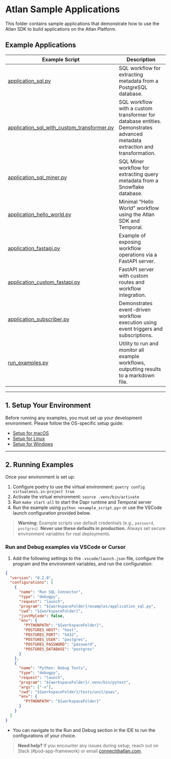 # Atlan Sample Applications

This folder contains sample applications that demonstrate how to use the Atlan SDK to build applications on the Atlan Platform.

## Example Applications

| Example Script | Description |
|---------------|-------------|
| [application_sql.py](./application_sql.py) | SQL workflow for extracting metadata from a PostgreSQL database. |
| [application_sql_with_custom_transformer.py](./application_sql_with_custom_transformer.py) | SQL workflow with a custom transformer for database entities. Demonstrates advanced metadata extraction and transformation. |
| [application_sql_miner.py](./application_sql_miner.py) | SQL Miner workflow for extracting query metadata from a Snowflake database. |
| [application_hello_world.py](./application_hello_world.py) | Minimal "Hello World" workflow using the Atlan SDK and Temporal. |
| [application_fastapi.py](./application_fastapi.py) | Example of exposing workflow operations via a FastAPI server. |
| [application_custom_fastapi.py](./application_custom_fastapi.py) | FastAPI server with custom routes and workflow integration. |
| [application_subscriber.py](./application_subscriber.py) | Demonstrates event-driven workflow execution using event triggers and subscriptions. |
| [run_examples.py](./run_examples.py) | Utility to run and monitor all example workflows, outputting results to a markdown file. |

---

## 1. Setup Your Environment

Before running any examples, you must set up your development environment. Please follow the OS-specific setup guide:

- [Setup for macOS](../docs/docs/setup/MAC.md)
- [Setup for Linux](../docs/docs/setup/LINUX.md)
- [Setup for Windows](../docs/docs/setup/WINDOWS.md)

---

## 2. Running Examples

Once your environment is set up:

1. Configure poetry to use the virtual environment: `poetry config virtualenvs.in-project true`
2. Activate the virtual environment: `source .venv/bin/activate`
3. Run `make start-all` to start the Dapr runtime and Temporal server
4. Run the example using `python <example_script.py>` or use the VSCode launch configuration provided below.

> **Warning:**
> Example scripts use default credentials (e.g., `password`, `postgres`). **Never use these defaults in production.** Always set secure environment variables for real deployments.

### Run and Debug examples via VSCode or Cursor

1. Add the following settings to the `.vscode/launch.json` file, configure the program and the environment variables, and run the configuration:

```json
{
  "version": "0.2.0",
  "configurations": [
    {
      "name": "Run SQL Connector",
      "type": "debugpy",
      "request": "launch",
      "program": "${workspaceFolder}/examples/application_sql.py",
      "cwd": "${workspaceFolder}",
      "justMyCode": false,
      "env": {
        "PYTHONPATH": "${workspaceFolder}",
        "POSTGRES_HOST": "host",
        "POSTGRES_PORT": "5432",
        "POSTGRES_USER": "postgres",
        "POSTGRES_PASSWORD": "password",
        "POSTGRES_DATABASE": "postgres"
      }
    },
    {
      "name": "Python: Debug Tests",
      "type": "debugpy",
      "request": "launch",
      "program": "${workspaceFolder}/.venv/bin/pytest",
      "args": ["-v"],
      "cwd": "${workspaceFolder}/tests/unit/paas",
      "env": {
        "PYTHONPATH": "${workspaceFolder}"
      }
    }
  ]
}
```

- You can navigate to the Run and Debug section in the IDE to run the configurations of your choice.

> **Need help?** If you encounter any issues during setup, reach out on Slack (#pod-app-framework) or email connect@atlan.com.